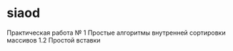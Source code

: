 # siaod
Практическая работа № 1 Простые алгоритмы внутренней сортировки массивов 1.2 Простой вставки
